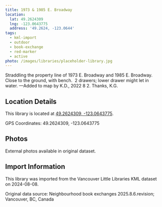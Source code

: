 ```yaml
---
title: 1973 & 1985 E. Broadway
location:
  lat: 49.2624309
  lng: -123.0643775
  address: '49.2624, -123.0644'
tags:
  - kml-import
  - outdoor
  - book-exchange
  - red-marker
  - active
photo: /images/libraries/placeholder-library.jpg
---
```

Straddling the property line of 1973 E. Broadway and 1985 E. Broadway.
Close to the ground, with bench. 
 2 drawers; lower drawer might let in water.
—Added to map by K.D., 2022 8 2. Thanks, K.G. 

## Location Details

This library is located at [49.2624309, -123.0643775](https://www.google.com/maps?q=49.2624309,-123.0643775).

GPS Coordinates: 49.2624309, -123.0643775

## Photos

External photos available in original dataset.

## Import Information

This library was imported from the Vancouver Little Libraries KML dataset on 2024-08-08.

Original data source: Neighbourhood book exchanges 2025.8.6.revision; Vancouver, BC, Canada
